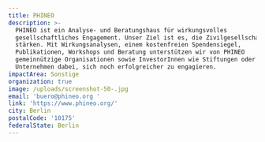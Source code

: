 ```yaml
---
title: PHINEO
description: >-
  PHINEO ist ein Analyse- und Beratungshaus für wirkungsvolles
  gesellschaftliches Engagement. Unser Ziel ist es, die Zivilgesellschaft zu
  stärken. Mit Wirkungsanalysen, einem kostenfreien Spendensiegel,
  Publikationen, Workshops und Beratung unterstützen wir von PHINEO
  gemeinnützige Organisationen sowie InvestorInnen wie Stiftungen oder
  Unternehmen dabei, sich noch erfolgreicher zu engagieren.
impactArea: Sonstige
organization: true
image: /uploads/screenshot-50-.jpg
email: 'buero@phineo.org '
link: 'https://www.phineo.org/'
city: Berlin
postalCode: '10175'
federalState: Berlin
---
```


